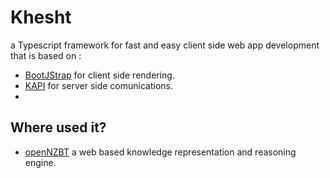 Khesht
======

a Typescript framework for fast and easy client side web app development that is based on :
* [BootJStrap](https://github.com/sajjad-shirazy/BootJStrap) for client side rendering.
* [KAPI](https://github.com/sajjad-shirazy/KAPI) for server side comunications.
* 

Where used it? 
----
* [openNZBT](https://github.com/sajjad-shirazy/openNZBT) a web based knowledge representation and reasoning engine.
